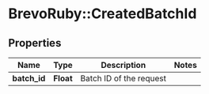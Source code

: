 # BrevoRuby::CreatedBatchId

## Properties
Name | Type | Description | Notes
------------ | ------------- | ------------- | -------------
**batch_id** | **Float** | Batch ID of the request | 


